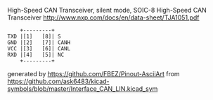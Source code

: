 High-Speed CAN Transceiver, silent mode, SOIC-8
High-Speed CAN Transceiver
http://www.nxp.com/docs/en/data-sheet/TJA1051.pdf


	    +---------+
	TXD |[1]   [8]| S
	GND |[2]   [7]| CANH
	VCC |[3]   [6]| CANL
	RXD |[4]   [5]| NC
	    +---------+


generated by https://github.com/FBEZ/Pinout-AsciiArt from https://github.com/ask6483/kicad-symbols/blob/master/Interface_CAN_LIN.kicad_sym